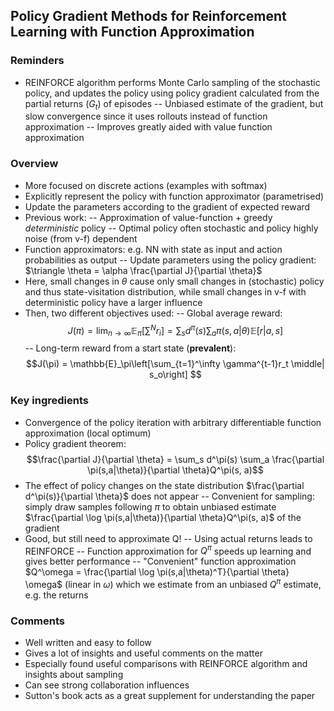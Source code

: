 ## Policy Gradient Methods for Reinforcement Learning with Function Approximation

### Reminders
- REINFORCE algorithm performs Monte Carlo sampling of the stochastic policy, and updates the policy using policy gradient calculated from the partial returns $(G_t)$ of episodes
-- Unbiased estimate of the gradient, but slow convergence since it uses rollouts instead of function approximation
-- Improves greatly aided with value function approximation

### Overview
- More focused on discrete actions (examples with softmax)
- Explicitly represent the policy with function approximator (parametrised)
- Update the parameters according to the gradient of expected reward
- Previous work:
-- Approximation of value-function + greedy *deterministic* policy
-- Optimal policy often stochastic and policy highly noise (from v-f) dependent
- Function approximators: e.g. NN with state as input and action probabilities as output
-- Update parameters using the policy gradient: $\triangle \theta = \alpha \frac{\partial J}{\partial \theta}$
- Here, small changes in $\theta$ cause only small changes in (stochastic) policy and thus state-visitation distribution, while small changes in v-f with deterministic policy have a larger influence
- Then, two different objectives used:
-- Global average reward:
$$J(\pi) = \lim_{n\to\infty} \mathbb{E}_\pi\left[\sum^N r_i\right] = \sum_s d^\pi(s)\sum_a \pi(s,a | \theta)\mathbb{E}[r|a,s]$$
-- Long-term reward from a start state (**prevalent**):
$$J(\pi) = \mathbb{E}_\pi\left[\sum_{t=1}^\infty \gamma^{t-1}r_t \middle| s_o\right] $$

### Key ingredients
- Convergence of the policy iteration with arbitrary differentiable function approximation (local optimum)
- Policy gradient theorem:
$$\frac{\partial J}{\partial \theta} = \sum_s d^\pi(s) \sum_a \frac{\partial \pi(s,a|\theta)}{\partial \theta}Q^\pi(s, a)$$
- The effect of policy changes on the state distribution $\frac{\partial d^\pi(s)}{\partial \theta}$ does not appear
-- Convenient for sampling: simply draw samples following $\pi$ to obtain unbiased estimate $\frac{\partial \log \pi(s,a|\theta)}{\partial \theta}Q^\pi(s, a)$ of the gradient
- Good, but still need to approximate Q!
-- Using actual returns leads to REINFORCE
-- Function approximation for $Q^\pi$ speeds up learning and gives better performance
-- "Convenient" function approximation $Q^\omega = \frac{\partial \log \pi(s,a|\theta)^T}{\partial \theta} \omega$ (linear in $\omega$) which we estimate from an unbiased $Q^\pi$ estimate, e.g. the returns

### Comments
- Well written and easy to follow
- Gives a lot of insights and useful comments on the matter
- Especially found useful comparisons with REINFORCE algorithm and insights about sampling
- Can see strong collaboration influences
- Sutton's book acts as a great supplement for understanding the paper
